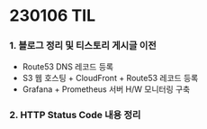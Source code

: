 # 230106 TIL
### 1. 블로그 정리 및 티스토리 게시글 이전
* Route53 DNS 레코드 등록
* S3 웹 호스팅 + CloudFront + Route53 레코드 등록
* Grafana + Prometheus 서버 H/W 모니터링 구축
### 2. HTTP Status Code 내용 정리
